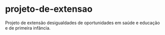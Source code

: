 # projeto-de-extensao
Projeto de extensão desigualdades de oportunidades em saúde e educação e de primeira infância.
